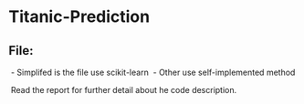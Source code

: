 # Titanic-Prediction
## File:
  - Simplifed is the file use scikit-learn
  - Other use self-implemented method
  
  
  
  Read the report for further detail about he code description.
